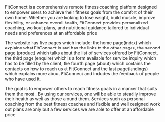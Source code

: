 FitConnect is a comprehensive remote fitness coaching platform designed to empower users to achieve their fitness goals from the comfort of their own home. Whether you are looking to lose weight, build muscle, improve flexibility, or enhance overall health, FitConnect provides personalized coaching, workout plans, and nutritional guidance tailored to individual needs and preferences at an affordable price

The website has five pages which include: the home page(index) which explains what FitConnect is and has the links to the other pages, the second page (product) which talks about the list of services offered by FitConnect, the third page (enquire) which is a form available for service inquiry which has to be filled by the client, the fourth page (about) which contains the contacts on how to reach us at FitConnect and the last page(landings) which explains more about FitConnect and includes the feedback of people who have used it.

The goal is to empower others to reach fitness goals in a manner that suits them the most . By using our services, one will be able to steadily improve their health as well as those around them. Services such as personal coaching from the best fitness coaches and flexible and well designed work out plans are only but a few services we are able to offer at an affordable price
